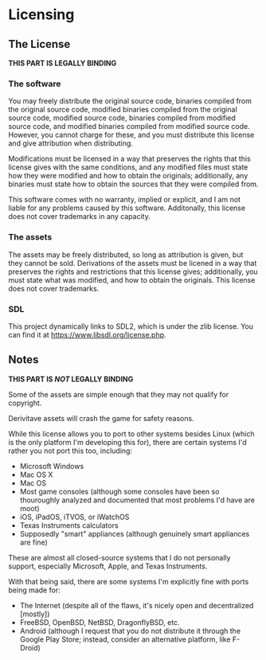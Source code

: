 # Licensing

## The License

**THIS PART IS LEGALLY BINDING**

### The software

You may freely distribute the original source code, binaries compiled from the original source code, modified binaries compiled from the original source code, modified source code, binaries compiled from modified source code, and modified binaries compiled from modified source code.  However, you cannot charge for these, and you must distribute this license and give attribution when distributing.

Modifications must be licensed in a way that preserves the rights that this license gives with the same conditions, and any modified files must state how they were modified and how to obtain the originals; additionally, any binaries must state how to obtain the sources that they were compiled from.

This software comes with no warranty, implied or explicit, and I am not liable for any problems caused by this software.  Additonally, this license does not cover trademarks in any capacity.

### The assets

The assets may be freely distributed, so long as attribution is given, but they cannot be sold.  Derivations of the assets must be licened in a way that preserves the rights and restrictions that this license gives; additionally, you must state what was modified, and how to obtain the originals.  This license does not cover trademarks.

### SDL

This project dynamically links to SDL2, which is under the zlib license.  You can find it at https://www.libsdl.org/license.php.

## Notes

**THIS PART IS _NOT_ LEGALLY BINDING**

Some of the assets are simple enough that they may not qualify for copyright.

Derivitave assets will crash the game for safety reasons.

While this license allows you to port to other systems besides Linux (which is the only platform I'm developing this for), there are certain systems I'd rather you not port this too, including:

- Microsoft Windows
- Mac OS X
- Mac OS
- Most game consoles (although some consoles have been so thouroughly analyzed and documented that most problems I'd have are moot)
- iOS, iPadOS, iTVOS, or iWatchOS
- Texas Instruments calculators
- Supposedly "smart" appliances (although genuinely smart appliances are fine)

These are almost all closed-source systems that I do not personally support, especially Microsoft, Apple, and Texas Instruments.

With that being said, there are some systems I'm explicitly fine with ports being made for:

- The Internet (despite all of the flaws, it's nicely open and decentralized [mostly])
- FreeBSD, OpenBSD, NetBSD, DragonflyBSD, etc.
- Android (although I request that you do not distribute it through the Google Play Store; instead, consider an alternative platform, like F-Droid)
